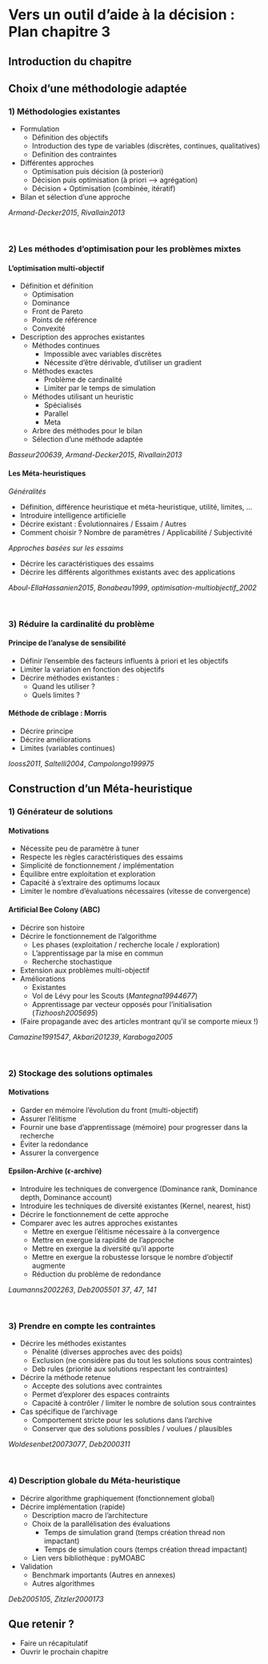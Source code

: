 # Vers un outil d’aide à la décision : Plan chapitre 3

## Introduction du chapitre

## Choix d’une méthodologie adaptée
### 1) Méthodologies existantes
  - Formulation
      - Définition des objectifs
      - Introduction des type de variables (discrètes, continues, qualitatives)
      - Definition des contraintes
  - Différentes approches
      - Optimisation puis décision (à posteriori)
      - Décision puis optimisation (à priori --> agrégation)
      - Décision + Optimisation (combinée, itératif)
  - Bilan et sélection d’une approche

_Armand-Decker2015_, _Rivallain2013_

<br/>

### 2) Les méthodes d’optimisation pour les problèmes mixtes
#### L’optimisation multi-objectif
  - Définition et définition
      - Optimisation
      - Dominance
      - Front de Pareto
      - Points de référence
      - Convexité
  - Description des approches existantes
      - Méthodes continues
          - Impossible avec variables discrètes
          - Nécessite d’être dérivable, d’utiliser un gradient
      - Méthodes exactes
          - Problème de cardinalité
          - Limiter par le temps de simulation
      - Méthodes utilisant un heuristic
          - Spécialisés
          - Parallel
          - Meta
      - Arbre des méthodes pour le bilan
      - Sélection d’une méthode adaptée

_Basseur200639_, _Armand-Decker2015_, _Rivallain2013_

#### Les Méta-heuristiques
_Généralités_

  - Définition, différence heuristique et méta-heuristique, utilité, limites, ...
  - Introduire intelligence artificielle
  - Décrire existant : Évolutionnaires / Essaim / Autres
  - Comment choisir ? Nombre de paramètres / Applicabilité / Subjectivité

_Approches basées sur les essaims_

  - Décrire les caractéristiques des essaims
  - Décrire les différents algorithmes existants avec des applications

_Aboul-EllaHassanien2015_, _Bonabeau1999_, _optimisation-multiobjectif_2002_

<br/>

### 3) Réduire la cardinalité du problème
#### Principe de l’analyse de sensibilité
  - Définir l’ensemble des facteurs influents à priori et les objectifs
  - Limiter la variation en fonction des objectifs
  - Décrire méthodes existantes :
    - Quand les utiliser ?
    - Quels limites ?

#### Méthode de criblage : Morris
  - Décrire principe
  - Décrire améliorations
  - Limites (variables continues)

_Iooss2011_, _Saltelli2004_, _Campolongo199975_


## Construction d’un Méta-heuristique
### 1) Générateur de solutions
#### Motivations
  - Nécessite peu de paramètre à tuner
  - Respecte les règles caractéristiques des essaims
  - Simplicité de fonctionnement / implémentation
  - Équilibre entre exploitation et exploration
  - Capacité à s’extraire des optimums locaux
  - Limiter le nombre d’évaluations nécessaires (vitesse de convergence)

#### Artificial Bee Colony (ABC)
  - Décrire son histoire
  - Décrire le fonctionnement de l’algorithme
    - Les phases (exploitation / recherche locale / exploration)
    - L’apprentissage par la mise en commun
    - Recherche stochastique
  - Extension aux problèmes multi-objectif
  - Améliorations
    - Existantes
    - Vol de Lévy pour les Scouts (_Mantegna19944677_)
    - Apprentissage par vecteur opposés pour l’initialisation (_Tizhoosh2005695_)
  - (Faire propagande avec des articles montrant qu’il se comporte mieux !)

_Camazine1991547_, _Akbari201239_, _Karaboga2005_

<br/>

### 2) Stockage des solutions optimales
#### Motivations
  - Garder en mémoire l’évolution du front (multi-objectif)
  - Assurer l’élitisme
  - Fournir une base d’apprentissage (mémoire) pour progresser dans la recherche
  - Éviter la redondance
  - Assurer la convergence

#### Epsilon-Archive ($\epsilon$-archive)
  - Introduire les techniques de convergence (Dominance rank, Dominance depth, Dominance account)
  - Introduire les techniques de diversité existantes (Kernel, nearest, hist)
  - Décrire le fonctionnement de cette approche
  - Comparer avec les autres approches existantes
    - Mettre en exergue l’élitisme nécessaire à la convergence
    - Mettre en exergue la rapidité de l’approche
    - Mettre en exergue la diversité qu’il apporte
    - Mettre en exergue la robustesse lorsque le nombre d’objectif augmente
    - Réduction du problème de redondance


_Laumanns2002263_, _Deb2005501_
_37_, _47_, _141_

<br/>


### 3) Prendre en compte les contraintes
  - Décrire les méthodes existantes
    - Pénalité (diverses approches avec des poids)
    - Exclusion (ne considère pas du tout les solutions sous contraintes)
    - Deb rules (priorité aux solutions respectant les contraintes)
  - Décrire la méthode retenue
    - Accepte des solutions avec contraintes
    - Permet d’explorer des espaces contraints
    - Capacité à contrôler / limiter le nombre de solution sous contraintes
  - Cas spécifique de l’archivage
    - Comportement stricte pour les solutions dans l’archive
    - Conserver que des solutions possibles / voulues / plausibles

_Woldesenbet20073077_, _Deb2000311_

<br/>

### 4) Description globale du Méta-heuristique
  - Décrire algorithme graphiquement (fonctionnement global)
  - Décrire implémentation (rapide)
    - Description macro de l’architecture
    - Choix de la parallélisation des évaluations
        - Temps de simulation grand (temps création thread non impactant)
        - Temps de simulation cours (temps création thread impactant)
    - Lien vers bibliothèque : pyMOABC
  - Validation
    - Benchmark importants (Autres en annexes)
    - Autres algorithmes

_Deb2005105_, _Zitzler2000173_

## Que retenir ?
  - Faire un récapitulatif
  - Ouvrir le prochain chapitre
